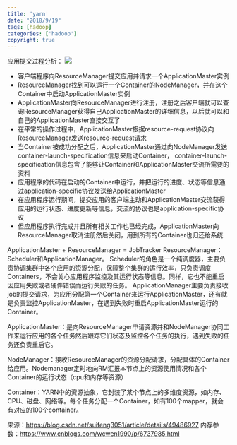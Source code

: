 ```yaml
---
title: 'yarn'
date: "2018/9/19"
tags: [hadoop]
categories: ['hadoop']
copyright: true
---
```

应用提交过程分析：
![](1.png)
- 客户端程序向ResourceManager提交应用并请求一个ApplicationMaster实例
- ResourceManager找到可以运行一个Container的NodeManager，并在这个Container中启动ApplicationMaster实例
- ApplicationMaster向ResourceManager进行注册，注册之后客户端就可以查询ResourceManager获得自己ApplicationMaster的详细信息，以后就可以和自己的ApplicationMaster直接交互了
- 在平常的操作过程中，ApplicationMaster根据resource-request协议向ResourceManager发送resource-request请求
- 当Container被成功分配之后，ApplicationMaster通过向NodeManager发送container-launch-specification信息来启动Container， container-launch-specification信息包含了能够让Container和ApplicationMaster交流所需要的资料
- 应用程序的代码在启动的Container中运行，并把运行的进度、状态等信息通过application-specific协议发送给ApplicationMaster
- 在应用程序运行期间，提交应用的客户端主动和ApplicationMaster交流获得应用的运行状态、进度更新等信息，交流的协议也是application-specific协议
- 但应用程序执行完成并且所有相关工作也已经完成，ApplicationMaster向ResourceManager取消注册然后关闭，用到所有的Container也归还给系统

ApplicationMaster + ResourceManager = JobTracker
ResourceManager：Scheduler和ApplicationManager。
   Scheduler的角色是一个纯调度器，主要负责协调集群中各个应用的资源分配，保障整个集群的运行效率，只负责调度Containers，不会关心应用程序监控及其运行状态等信息。同样，它也不能重启因应用失败或者硬件错误而运行失败的任务。
   ApplicationManager主要负责接收job的提交请求，为应用分配第一个Container来运行ApplicationMaster，还有就是负责监控ApplicationMaster，在遇到失败时重启ApplicationMaster运行的Container。

ApplicationMaster：是向ResourceManager申请资源并和NodeManager协同工作来运行应用的各个任务然后跟踪它们状态及监控各个任务的执行，遇到失败的任务还负责重启它。

NodeManager：接收ResourceManager的资源分配请求，分配具体的Container给应用。Nodemanager定时地向RM汇报本节点上的资源使用情况和各个Container的运行状态（cpu和内存等资源）

Container：YARN中的资源抽象，它封装了某个节点上的多维度资源，如内存、CPU、磁盘、网络等。每个任务分配一个Container，如有100个mapper，就会有对应的100个container。

来源：https://blog.csdn.net/suifeng3051/article/details/49486927 
内存参数：https://www.cnblogs.com/wcwen1990/p/6737985.html